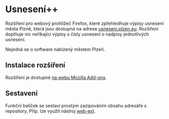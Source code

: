 # Usnesení++

Rozšíření pro webový prohlížeč Firefox, které zpřehledňuje výpisy usnesení města Plzně, která jsou dostupná na adrese
[usneseni.plzen.eu](https://usneseni.plzen.eu/). Rozšíření doplňuje nic neříkající výpisy s čísly usnesení o nadpisy
jednotlivých usnesení.

Nejedná se o software nabízený městem Plzeň.

## Instalace rozšíření

Rozšíření je dostupné [na webu Mozilla Add-ons](https://addons.mozilla.org/cs/firefox/addon/usneseni-plus/).

## Sestavení

Funkční balíček se sestaví prostým zazipováním obsahu adresáře s repository. Příp. lze využít nástroj
[web-ext](https://github.com/mozilla/web-ext).